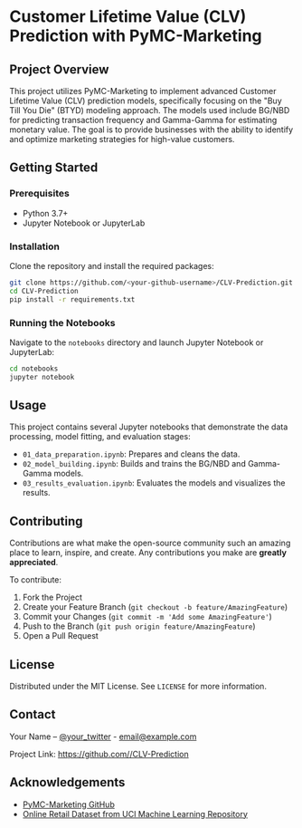 # Customer Lifetime Value (CLV) Prediction with PyMC-Marketing

## Project Overview
This project utilizes PyMC-Marketing to implement advanced Customer Lifetime Value (CLV) prediction models, specifically focusing on the "Buy Till You Die" (BTYD) modeling approach. The models used include BG/NBD for predicting transaction frequency and Gamma-Gamma for estimating monetary value. The goal is to provide businesses with the ability to identify and optimize marketing strategies for high-value customers.

## Getting Started

### Prerequisites
- Python 3.7+
- Jupyter Notebook or JupyterLab

### Installation
Clone the repository and install the required packages:
```bash
git clone https://github.com/<your-github-username>/CLV-Prediction.git
cd CLV-Prediction
pip install -r requirements.txt
```

### Running the Notebooks
Navigate to the `notebooks` directory and launch Jupyter Notebook or JupyterLab:
```bash
cd notebooks
jupyter notebook
```

## Usage
This project contains several Jupyter notebooks that demonstrate the data processing, model fitting, and evaluation stages:
- `01_data_preparation.ipynb`: Prepares and cleans the data.
- `02_model_building.ipynb`: Builds and trains the BG/NBD and Gamma-Gamma models.
- `03_results_evaluation.ipynb`: Evaluates the models and visualizes the results.

## Contributing
Contributions are what make the open-source community such an amazing place to learn, inspire, and create. Any contributions you make are **greatly appreciated**.

To contribute:
1. Fork the Project
2. Create your Feature Branch (`git checkout -b feature/AmazingFeature`)
3. Commit your Changes (`git commit -m 'Add some AmazingFeature'`)
4. Push to the Branch (`git push origin feature/AmazingFeature`)
5. Open a Pull Request

## License
Distributed under the MIT License. See `LICENSE` for more information.

## Contact
Your Name – [@your_twitter](https://twitter.com/your_twitter) - email@example.com

Project Link: [https://github.com/<your-github-username>/CLV-Prediction](https://github.com/<your-github-username>/CLV-Prediction)

## Acknowledgements
- [PyMC-Marketing GitHub](https://github.com/pymc-labs/pymc-marketing)
- [Online Retail Dataset from UCI Machine Learning Repository](https://archive.ics.uci.edu/ml/datasets/online+retail)
